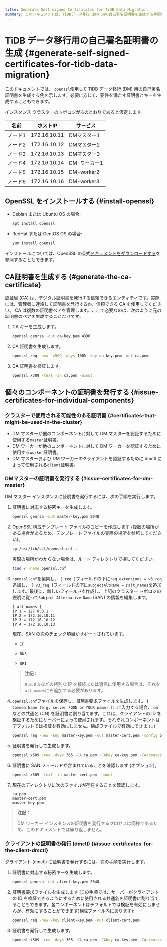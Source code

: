 ```yaml
---
title: Generate Self-signed Certificates for TiDB Data Migration
summary: このドキュメントは、TiDBデータ移行（DM）用の自己署名証明書を生成する手順を示しています。OpenSSLを使用してCA証明書を生成し、個々のコンポーネントの証明書を発行します。証明書の生成には、秘密キーの生成、OpenSSL構成テンプレートファイルの編集、証明書要求ファイルの生成、証明書の発行が含まれます。これにより、TiDBデータ移行用の自己署名証明書を生成することができます。
---
```


# TiDB データ移行用の自己署名証明書の生成 {#generate-self-signed-certificates-for-tidb-data-migration}

このドキュメントでは、 `openssl`使用して TiDB データ移行 (DM) 用の自己署名証明書を生成する例を示します。必要に応じて、要件を満たす証明書とキーを生成することもできます。

インスタンス クラスターのトポロジが次のとおりであると仮定します。

| 名前   | ホストIP        | サービス       |
| ---- | ------------ | ---------- |
| ノード1 | 172.16.10.11 | DMマスター1    |
| ノード2 | 172.16.10.12 | DMマスター2    |
| ノード3 | 172.16.10.13 | DMマスター3    |
| ノード4 | 172.16.10.14 | DM-ワーカー1   |
| ノード5 | 172.16.10.15 | DM-worker2 |
| ノード6 | 172.16.10.16 | DM-worker3 |

## OpenSSL をインストールする {#install-openssl}

-   Debian または Ubuntu OS の場合:

    ```bash
    apt install openssl
    ```

-   RedHat または CentOS OS の場合:

    ```bash
    yum install openssl
    ```

インストールについては、OpenSSL の公式[ドキュメントをダウンロードする](https://www.openssl.org/source/)を参照することもできます。

## CA証明書を生成する {#generate-the-ca-certificate}

認証局 (CA) は、デジタル証明書を発行する信頼できるエンティティです。実際には、管理者に連絡して証明書を発行するか、信頼できる CA を使用してください。 CA は複数の証明書ペアを管理します。ここで必要なのは、次のように元の証明書のペアを生成することだけです。

1.  CA キーを生成します。

    ```bash
    openssl genrsa -out ca-key.pem 4096
    ```

2.  CA 証明書を生成します。

    ```bash
    openssl req -new -x509 -days 1000 -key ca-key.pem -out ca.pem
    ```

3.  CA 証明書を検証します。

    ```bash
    openssl x509 -text -in ca.pem -noout
    ```

## 個々のコンポーネントの証明書を発行する {#issue-certificates-for-individual-components}

### クラスターで使用される可能性のある証明書 {#certificates-that-might-be-used-in-the-cluster}

-   DM マスターが他のコンポーネントに対して DM マスターを認証するために使用する`master`証明書。
-   DM ワーカーが他のコンポーネントに対して DM ワーカーを認証するために使用する`worker`証明書。
-   DM マスターおよび DM ワーカーのクライアントを認証するために dmctl によって使用される`client`証明書。

### DMマスターの証明書を発行する {#issue-certificates-for-dm-master}

DM マスター インスタンスに証明書を発行するには、次の手順を実行します。

1.  証明書に対応する秘密キーを生成します。

    ```bash
    openssl genrsa -out master-key.pem 2048
    ```

2.  OpenSSL 構成テンプレート ファイルのコピーを作成します (複数の場所がある場合があるため、テンプレート ファイルの実際の場所を参照してください)。

    ```bash
    cp /usr/lib/ssl/openssl.cnf .
    ```

    実際の場所がわからない場合は、ルート ディレクトリで探してください。

    ```bash
    find / -name openssl.cnf
    ```

3.  `openssl.cnf`を編集し、 `[ req ]`フィールドの下に`req_extensions = v3_req`追加し、 `[ v3_req ]`フィールドの下に`subjectAltName = @alt_names`を追加します。最後に、新しいフィールドを作成し、上記のクラスター トポロジの説明に従って`Subject Alternative Name` (SAN) の情報を編集します。

        [ alt_names ]
        IP.1 = 127.0.0.1
        IP.2 = 172.16.10.11
        IP.3 = 172.16.10.12
        IP.4 = 172.16.10.13

    現在、SAN の次のチェック項目がサポートされています。

    -   `IP`

    -   `DNS`

    -   `URI`

    > **注記：**
    >
    > `0.0.0.0`などの特別な IP を接続または通信に使用する場合は、それを`alt_names`にも追加する必要があります。

4.  `openssl.cnf`ファイルを保存し、証明書要求ファイルを生成します。 ( `Common Name (e.g. server FQDN or YOUR name) []:`に入力する場合、 `dm`などの共通名 (CN) を証明書に割り当てます。これは、クライアントの ID を検証するためにサーバーによって使用されます。それぞれコンポーネントはデフォルトでは検証を有効にしません。構成ファイルで有効にできます。)

    ```bash
    openssl req -new -key master-key.pem -out master-cert.pem -config openssl.cnf
    ```

5.  証明書を発行して生成します。

    ```bash
    openssl x509 -req -days 365 -CA ca.pem -CAkey ca-key.pem -CAcreateserial -in master-cert.pem -out master-cert.pem -extensions v3_req -extfile openssl.cnf
    ```

6.  証明書に SAN フィールドが含まれていることを確認します (オプション)。

    ```bash
    openssl x509 -text -in master-cert.pem -noout
    ```

7.  現在のディレクトリに次のファイルが存在することを確認します。

        ca.pem
        master-cert.pem
        master-key.pem

> **注記：**
>
> DM ワーカー インスタンスの証明書を発行するプロセスは同様であるため、このドキュメントでは繰り返しません。

### クライアントの証明書の発行 (dmctl) {#issue-certificates-for-the-client-dmctl}

クライアント (dmctl) に証明書を発行するには、次の手順を実行します。

1.  証明書に対応する秘密キーを生成します。

    ```bash
    openssl genrsa -out client-key.pem 2048
    ```

2.  証明書要求ファイルを生成します (この手順では、サーバーがクライアントの ID を検証できるようにするために使用される共通名を証明書に割り当てることもできます。各コンポーネントはデフォルトでは検証を有効にしませんが、有効にすることができます)構成ファイル内にあります):

    ```bash
    openssl req -new -key client-key.pem -out client-cert.pem
    ```

3.  証明書を発行して生成します。

    ```bash
    openssl x509 -req -days 365 -CA ca.pem -CAkey ca-key.pem -CAcreateserial -in client-cert.pem -out client-cert.pem
    ```
